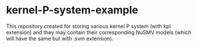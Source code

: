 # kernel-P-system-example

This repository created for storing various kernel P system (with kpl extension) and they may contain their corresponding NuSMV models (which will have the same but with .svm extension).
